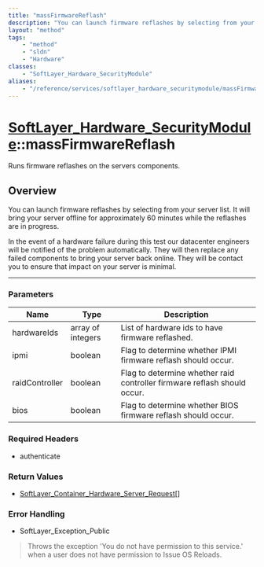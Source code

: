 ```yaml
---
title: "massFirmwareReflash"
description: "You can launch firmware reflashes by selecting from your server list. It will bring your server offline for approximatel... "
layout: "method"
tags:
    - "method"
    - "sldn"
    - "Hardware"
classes:
    - "SoftLayer_Hardware_SecurityModule"
aliases:
    - "/reference/services/softlayer_hardware_securitymodule/massFirmwareReflash"
---
```

# [SoftLayer_Hardware_SecurityModule](/reference/services/SoftLayer_Hardware_SecurityModule)::massFirmwareReflash


Runs firmware reflashes on the servers components.


## Overview 
You can launch firmware reflashes by selecting from your server list. It will bring your server offline for approximately 60 minutes while the reflashes are in progress. 

In the event of a hardware failure during this test our datacenter engineers will be notified of the problem automatically. They will then replace any failed components to bring your server back online. They will be contact you to ensure that impact on your server is minimal. 

-----

### Parameters 
|Name | Type | Description |
| --- | --- | --- |
|hardwareIds| array of integers| List of hardware ids to have firmware reflashed.|
|ipmi| boolean| Flag to determine whether IPMI firmware reflash should occur.|
|raidController| boolean| Flag to determine whether raid controller firmware reflash should occur.|
|bios| boolean| Flag to determine whether BIOS firmware reflash should occur.|


### Required Headers
* authenticate


### Return Values
* <a href='/reference/datatypes/SoftLayer_Container_Hardware_Server_Request'>SoftLayer_Container_Hardware_Server_Request[] </a>



### Error Handling

* SoftLayer_Exception_Public 

> Throws the exception 'You do not have permission to this service.' when a user does not have permission to Issue OS Reloads. 



